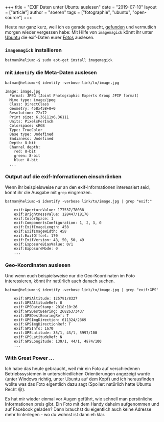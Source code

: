 +++
title = "EXIF Daten unter Ubuntu auslesen"
date = "2019-07-10"
layout = ["article"]
author = "soeren"
tags = ["fotographie", "ubuntu", "open-source"]
+++

Heute nur ganz kurz, weil ich es gerade gesucht, [gefunden](https://mikebeach.org/2011/12/17/how-to-retrieve-exif-data-from-the-command-line-in-ubuntu-linux/) und vermutlich morgen wieder vergessen habe: Mit Hilfe von `imagemagick` könnt ihr unter [Ubuntu](/tags/ubuntu/) die exif-Daten eurer [Fotos](/tags/fotographie) auslesen.

### `imagemagick` installieren

```
batman@helium:~$ sudo apt-get install imagemagick
```

### mit `identify` die Meta-Daten auslesen

```
batman@helium:~$ identify -verbose link/to/image.jpg

Image: image.jpg
  Format: JPEG (Joint Photographic Experts Group JFIF format)
  Mime type: image/jpeg
  Class: DirectClass
  Geometry: 458x458+0+0
  Resolution: 72x72
  Print size: 6.36111x6.36111
  Units: PixelsPerInch
  Colorspace: sRGB
  Type: TrueColor
  Base type: Undefined
  Endianess: Undefined
  Depth: 8-bit
  Channel depth:
    red: 8-bit
    green: 8-bit
    blue: 8-bit
  ...
```

### Output auf die exif-Informationen einschränken

Wenn ihr beispielsweise nur an den exif-Informationen interessiert seid, könnt ihr die Ausgabe mit `grep` eingrenzen. 

```
batman@helium:~$ identify -verbose link/to/image.jpg | grep "exif:"

    exif:ApertureValue: 177537/78038
    exif:BrightnessValue: 128447/18170
    exif:ColorSpace: 1
    exif:ComponentsConfiguration: 1, 2, 3, 0
    exif:ExifImageLength: 458
    exif:ExifImageWidth: 458
    exif:ExifOffset: 170
    exif:ExifVersion: 48, 50, 50, 49
    exif:ExposureBiasValue: 0/1
    exif:ExposureMode: 0
    ...
```

### Geo-Koordinaten auslesen

Und wenn euch beispielsweise nur die Geo-Koordinaten im Foto interessieren, könnt ihr natürlich auch danach suchen. 

```
batman@helium:~$ identify -verbose link/to/image.jpg | grep "exif:GPS"

    exif:GPSAltitude: 125791/8327
    exif:GPSAltitudeRef: 0
    exif:GPSDateStamp: 2018:10:26
    exif:GPSDestBearing: 268263/3437
    exif:GPSDestBearingRef: T
    exif:GPSImgDirection: 611324/2369
    exif:GPSImgDirectionRef: T
    exif:GPSInfo: 1670
    exif:GPSLatitude: 35/1, 43/1, 5997/100
    exif:GPSLatitudeRef: N
    exif:GPSLongitude: 139/1, 44/1, 4874/100
    ...
```

### With Great Power ...

Ich habe das heute gebraucht, weil mir ein Foto auf verschiedenen Betriebssystemen in unterschiedlichen Orientierungen angezeigt wurde (unter Windows richtig, unter Ubuntu auf dem Kopf) und ich herausfinden wollte was das Foto eigentlich dazu sagt (Spoiler: <span class="spoiler">natürlich hatte Ubuntu Recht :smile:</span>).

Es hat mir wieder einmal vor Augen geführt, wie schnell man persönliche Informationen preis gibt. Ein Foto mit dem Handy daheim aufgenommen und auf Facebook geladen? Dann brauchst du eigentlich auch keine Adresse mehr hinterlegen - wo du wohnst ist dann eh klar.